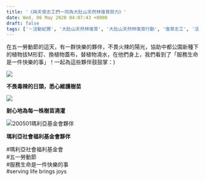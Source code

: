 ```yaml
---
title: '《與天使志工們一同為大肚山天然林復育努力》'
date: Wed, 06 May 2020 04:07:43 +0000
draft: false
tags: ['－活動紀實', '大肚山天然林復育', '大肚山天然林復育行動', '復育志工', '活動訊息', '瑪利亞社會福利基金會']
---
```


在五一勞動節的這天，有一群快樂的夥伴，不畏火辣的陽光，協助中都公園新種下的植物拔M形釘、換植物蓋布，替植物澆水，在他們身上，我們看到了「服務生命是一件快樂的事」！一起為這些夥伴鼓鼓掌：)

![](https://www.reforestation.tw/wp-content/uploads/2020/05/20200501瑪麗亞基金會夥伴_200506_0044.jpg)

**不畏毒辣的日頭，悉心維護樹苗**

![](https://www.reforestation.tw/wp-content/uploads/2020/05/20200501瑪麗亞基金會夥伴_200506_0027.jpg)

**耐心地為每一株樹苗澆灌**

![200501瑪利亞基金會夥伴](https://www.reforestation.tw/wp-content/uploads/2020/05/20200501瑪麗亞基金會夥伴_200506_0008.jpg)

**瑪利亞社會福利基金會夥伴**

#瑪利亞社會福利基金會  
#五一勞動節  
#服務生命是一件快樂的事  
#serving life brings joys